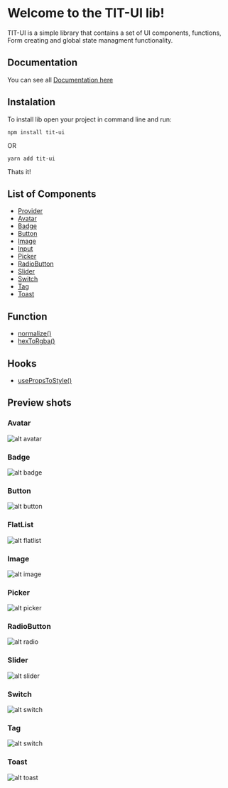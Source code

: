 # Welcome to the TIT-UI lib!

TIT-UI is a simple library that contains a set of UI components, functions, Form creating and global state managment functionality.

## Documentation
You can see all [Documentation here](https://tit-ui.github.io/docs)

## Instalation
To install lib open your project in command line and run:
```console
npm install tit-ui
```
OR
```console
yarn add tit-ui
```
Thats it!

## List of Components
- [Provider](/docs/provider.md)
- [Avatar](/docs/avatar.md)
- [Badge](/docs/badge.md)
- [Button](/docs/badge.md)
- [Image](/docs/image.md)
- [Input](/docs/input.md)
- [Picker](/docs/picker.md)
- [RadioButton](/docs/radio.md)
- [Slider](/docs/slider.md)
- [Switch](/docs/switch.md)
- [Tag](/docs/tag.md)
- [Toast](/docs/toast.md)

## Function
- [normalize()](/docs/normalize.md)
- [hexToRgba()](/docs/hexToRgba.md)

## Hooks
- [usePropsToStyle()](/docs/styles.md)

## Preview shots 

### Avatar
![alt avatar](https://github.com/blnaxblachbl/tit-ui/blob/main/images/avatar.jpg?raw=true)
### Badge
![alt badge](https://github.com/blnaxblachbl/tit-ui/blob/main/images/badge.jpg?raw=true)
### Button
![alt button](https://github.com/blnaxblachbl/tit-ui/blob/main/images/button.png?raw=true)
### FlatList
![alt flatlist](https://github.com/blnaxblachbl/tit-ui/blob/main/gifs/flat-list.gif?raw=true)
### Image
![alt image](https://github.com/blnaxblachbl/tit-ui/blob/main/gifs/image.gif?raw=true)
### Picker
![alt picker](https://github.com/blnaxblachbl/tit-ui/blob/main/gifs/picker.gif?raw=true)
### RadioButton
![alt radio](https://github.com/blnaxblachbl/tit-ui/blob/main/gifs/radioButtons.gif?raw=true)
### Slider
![alt slider](https://github.com/blnaxblachbl/tit-ui/blob/main/gifs/slider.gif?raw=true)
### Switch
![alt switch](https://github.com/blnaxblachbl/tit-ui/blob/main/gifs/switch.gif?raw=true)
### Tag
![alt switch](https://github.com/blnaxblachbl/tit-ui/blob/main/images/tag.jpg?raw=true)
### Toast
![alt toast](https://github.com/blnaxblachbl/tit-ui/blob/main/gifs/toasts.gif?raw=true)

